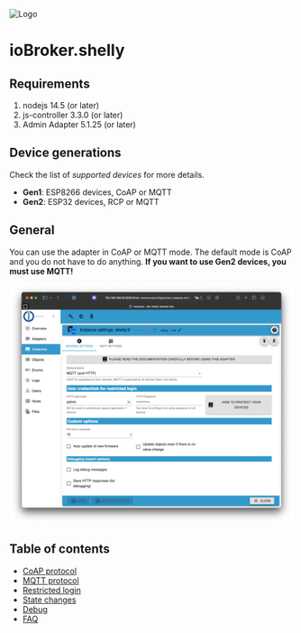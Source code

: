 ![Logo](../../admin/shelly.png)

# ioBroker.shelly

## Requirements

1. nodejs 14.5 (or later)
2. js-controller 3.3.0 (or later)
4. Admin Adapter 5.1.25 (or later)

## Device generations

Check the list of *supported devices* for more details.

- **Gen1**: ESP8266 devices, CoAP or MQTT
- **Gen2**: ESP32 devices, RCP or MQTT

## General

You can use the adapter in CoAP or MQTT mode. The default mode is CoAP and you do not have to do anything. **If you want to use Gen2 devices, you must use MQTT!**

![iobroker_general](./img/iobroker_general.png)

## Table of contents

- [CoAP protocol](protocol-coap.md)
- [MQTT protocol](protocol-mqtt.md)
- [Restricted login](restricted-login.md)
- [State changes](state-changes.md)
- [Debug](debug.md)
- [FAQ](faq.md)
